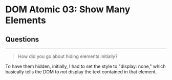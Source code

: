 # DOM Atomic 03: Show Many Elements

## Questions

---

> How did you go about hiding elements initially?

To have them hidden, initially, I had to set the style to "display: none," which basically tells the DOM to *not* display the text contained in that element.